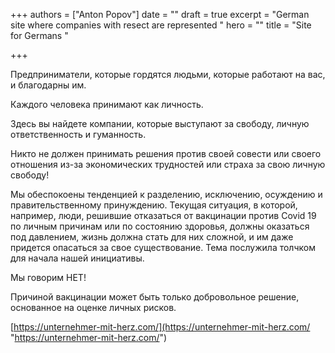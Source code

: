 +++
authors = ["Anton Popov"]
date = ""
draft = true
excerpt = "German site where companies with resect are represented "
hero = ""
title = "Site for Germans "

+++

Предприниматели, которые гордятся людьми, которые работают на вас, и благодарны им.

Каждого человека принимают как личность.

Здесь вы найдете компании, которые выступают за свободу, личную ответственность и гуманность.

Никто не должен принимать решения против своей совести или своего отношения из-за экономических трудностей или страха за свою личную свободу!

Мы обеспокоены тенденцией к разделению, исключению, осуждению и правительственному принуждению. Текущая ситуация, в которой, например, люди, решившие отказаться от вакцинации против Covid 19 по личным причинам или по состоянию здоровья, должны оказаться под давлением, жизнь должна стать для них сложной, и им даже придется опасаться за свое существование. Тема послужила толчком для начала нашей инициативы.

Мы говорим НЕТ!

Причиной вакцинации может быть только добровольное решение, основанное на оценке личных рисков.

[https://unternehmer-mit-herz.com/](https://unternehmer-mit-herz.com/ "https://unternehmer-mit-herz.com/")